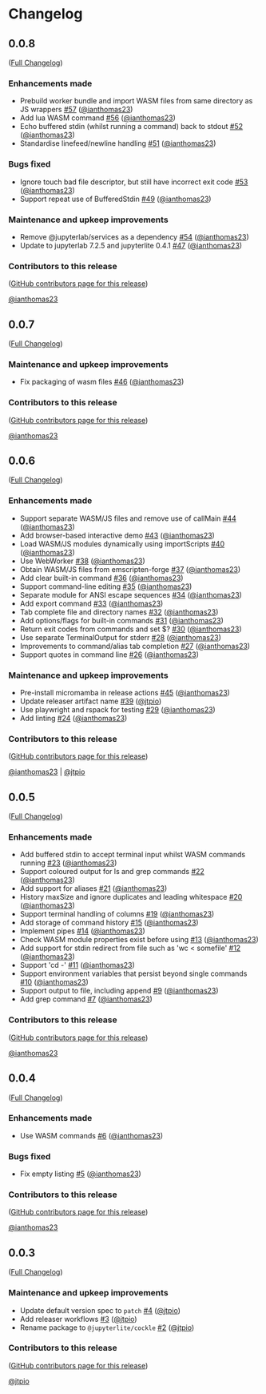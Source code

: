 # Changelog

<!-- <START NEW CHANGELOG ENTRY> -->

## 0.0.8

([Full Changelog](https://github.com/jupyterlite/cockle/compare/v0.0.7...c226ca913081827957862d27697b3c122ecafb0e))

### Enhancements made

- Prebuild worker bundle and import WASM files from same directory as JS wrappers [#57](https://github.com/jupyterlite/cockle/pull/57) ([@ianthomas23](https://github.com/ianthomas23))
- Add lua WASM command [#56](https://github.com/jupyterlite/cockle/pull/56) ([@ianthomas23](https://github.com/ianthomas23))
- Echo buffered stdin (whilst running a command) back to stdout [#52](https://github.com/jupyterlite/cockle/pull/52) ([@ianthomas23](https://github.com/ianthomas23))
- Standardise linefeed/newline handling [#51](https://github.com/jupyterlite/cockle/pull/51) ([@ianthomas23](https://github.com/ianthomas23))

### Bugs fixed

- Ignore touch bad file descriptor, but still have incorrect exit code [#53](https://github.com/jupyterlite/cockle/pull/53) ([@ianthomas23](https://github.com/ianthomas23))
- Support repeat use of BufferedStdin [#49](https://github.com/jupyterlite/cockle/pull/49) ([@ianthomas23](https://github.com/ianthomas23))

### Maintenance and upkeep improvements

- Remove @jupyterlab/services as a dependency [#54](https://github.com/jupyterlite/cockle/pull/54) ([@ianthomas23](https://github.com/ianthomas23))
- Update to jupyterlab 7.2.5 and jupyterlite 0.4.1 [#47](https://github.com/jupyterlite/cockle/pull/47) ([@ianthomas23](https://github.com/ianthomas23))

### Contributors to this release

([GitHub contributors page for this release](https://github.com/jupyterlite/cockle/graphs/contributors?from=2024-08-19&to=2024-09-11&type=c))

[@ianthomas23](https://github.com/search?q=repo%3Ajupyterlite%2Fcockle+involves%3Aianthomas23+updated%3A2024-08-19..2024-09-11&type=Issues)

<!-- <END NEW CHANGELOG ENTRY> -->

## 0.0.7

([Full Changelog](https://github.com/jupyterlite/cockle/compare/v0.0.6...e6f58e3778e92e0bd77aef40c7ae8b18b3346be0))

### Maintenance and upkeep improvements

- Fix packaging of wasm files [#46](https://github.com/jupyterlite/cockle/pull/46) ([@ianthomas23](https://github.com/ianthomas23))

### Contributors to this release

([GitHub contributors page for this release](https://github.com/jupyterlite/cockle/graphs/contributors?from=2024-08-19&to=2024-08-19&type=c))

[@ianthomas23](https://github.com/search?q=repo%3Ajupyterlite%2Fcockle+involves%3Aianthomas23+updated%3A2024-08-19..2024-08-19&type=Issues)

## 0.0.6

([Full Changelog](https://github.com/jupyterlite/cockle/compare/v0.0.5...1fac256426fd3e98835e7e2132c1534b5487b939))

### Enhancements made

- Support separate WASM/JS files and remove use of callMain [#44](https://github.com/jupyterlite/cockle/pull/44) ([@ianthomas23](https://github.com/ianthomas23))
- Add browser-based interactive demo [#43](https://github.com/jupyterlite/cockle/pull/43) ([@ianthomas23](https://github.com/ianthomas23))
- Load WASM/JS modules dynamically using importScripts [#40](https://github.com/jupyterlite/cockle/pull/40) ([@ianthomas23](https://github.com/ianthomas23))
- Use WebWorker [#38](https://github.com/jupyterlite/cockle/pull/38) ([@ianthomas23](https://github.com/ianthomas23))
- Obtain WASM/JS files from emscripten-forge [#37](https://github.com/jupyterlite/cockle/pull/37) ([@ianthomas23](https://github.com/ianthomas23))
- Add clear built-in command [#36](https://github.com/jupyterlite/cockle/pull/36) ([@ianthomas23](https://github.com/ianthomas23))
- Support command-line editing [#35](https://github.com/jupyterlite/cockle/pull/35) ([@ianthomas23](https://github.com/ianthomas23))
- Separate module for ANSI escape sequences [#34](https://github.com/jupyterlite/cockle/pull/34) ([@ianthomas23](https://github.com/ianthomas23))
- Add export command [#33](https://github.com/jupyterlite/cockle/pull/33) ([@ianthomas23](https://github.com/ianthomas23))
- Tab complete file and directory names [#32](https://github.com/jupyterlite/cockle/pull/32) ([@ianthomas23](https://github.com/ianthomas23))
- Add options/flags for built-in commands [#31](https://github.com/jupyterlite/cockle/pull/31) ([@ianthomas23](https://github.com/ianthomas23))
- Return exit codes from commands and set $? [#30](https://github.com/jupyterlite/cockle/pull/30) ([@ianthomas23](https://github.com/ianthomas23))
- Use separate TerminalOutput for stderr [#28](https://github.com/jupyterlite/cockle/pull/28) ([@ianthomas23](https://github.com/ianthomas23))
- Improvements to command/alias tab completion [#27](https://github.com/jupyterlite/cockle/pull/27) ([@ianthomas23](https://github.com/ianthomas23))
- Support quotes in command line [#26](https://github.com/jupyterlite/cockle/pull/26) ([@ianthomas23](https://github.com/ianthomas23))

### Maintenance and upkeep improvements

- Pre-install micromamba in release actions [#45](https://github.com/jupyterlite/cockle/pull/45) ([@ianthomas23](https://github.com/ianthomas23))
- Update releaser artifact name [#39](https://github.com/jupyterlite/cockle/pull/39) ([@jtpio](https://github.com/jtpio))
- Use playwright and rspack for testing [#29](https://github.com/jupyterlite/cockle/pull/29) ([@ianthomas23](https://github.com/ianthomas23))
- Add linting [#24](https://github.com/jupyterlite/cockle/pull/24) ([@ianthomas23](https://github.com/ianthomas23))

### Contributors to this release

([GitHub contributors page for this release](https://github.com/jupyterlite/cockle/graphs/contributors?from=2024-07-22&to=2024-08-19&type=c))

[@ianthomas23](https://github.com/search?q=repo%3Ajupyterlite%2Fcockle+involves%3Aianthomas23+updated%3A2024-07-22..2024-08-19&type=Issues) | [@jtpio](https://github.com/search?q=repo%3Ajupyterlite%2Fcockle+involves%3Ajtpio+updated%3A2024-07-22..2024-08-19&type=Issues)

## 0.0.5

([Full Changelog](https://github.com/jupyterlite/cockle/compare/v0.0.4...77129154f8963528fdd7254e835002be04c10865))

### Enhancements made

- Add buffered stdin to accept terminal input whilst WASM commands running [#23](https://github.com/jupyterlite/cockle/pull/23) ([@ianthomas23](https://github.com/ianthomas23))
- Support coloured output for ls and grep commands [#22](https://github.com/jupyterlite/cockle/pull/22) ([@ianthomas23](https://github.com/ianthomas23))
- Add support for aliases [#21](https://github.com/jupyterlite/cockle/pull/21) ([@ianthomas23](https://github.com/ianthomas23))
- History maxSize and ignore duplicates and leading whitespace [#20](https://github.com/jupyterlite/cockle/pull/20) ([@ianthomas23](https://github.com/ianthomas23))
- Support terminal handling of columns [#19](https://github.com/jupyterlite/cockle/pull/19) ([@ianthomas23](https://github.com/ianthomas23))
- Add storage of command history [#15](https://github.com/jupyterlite/cockle/pull/15) ([@ianthomas23](https://github.com/ianthomas23))
- Implement pipes [#14](https://github.com/jupyterlite/cockle/pull/14) ([@ianthomas23](https://github.com/ianthomas23))
- Check WASM module properties exist before using [#13](https://github.com/jupyterlite/cockle/pull/13) ([@ianthomas23](https://github.com/ianthomas23))
- Add support for stdin redirect from file such as 'wc \< somefile' [#12](https://github.com/jupyterlite/cockle/pull/12) ([@ianthomas23](https://github.com/ianthomas23))
- Support 'cd -' [#11](https://github.com/jupyterlite/cockle/pull/11) ([@ianthomas23](https://github.com/ianthomas23))
- Support environment variables that persist beyond single commands [#10](https://github.com/jupyterlite/cockle/pull/10) ([@ianthomas23](https://github.com/ianthomas23))
- Support output to file, including append [#9](https://github.com/jupyterlite/cockle/pull/9) ([@ianthomas23](https://github.com/ianthomas23))
- Add grep command [#7](https://github.com/jupyterlite/cockle/pull/7) ([@ianthomas23](https://github.com/ianthomas23))

### Contributors to this release

([GitHub contributors page for this release](https://github.com/jupyterlite/cockle/graphs/contributors?from=2024-07-04&to=2024-07-22&type=c))

[@ianthomas23](https://github.com/search?q=repo%3Ajupyterlite%2Fcockle+involves%3Aianthomas23+updated%3A2024-07-04..2024-07-22&type=Issues)

## 0.0.4

([Full Changelog](https://github.com/jupyterlite/cockle/compare/v0.0.3...da2f7736a262bd7561d335f20b9c5cfeedb4976d))

### Enhancements made

- Use WASM commands [#6](https://github.com/jupyterlite/cockle/pull/6) ([@ianthomas23](https://github.com/ianthomas23))

### Bugs fixed

- Fix empty listing [#5](https://github.com/jupyterlite/cockle/pull/5) ([@ianthomas23](https://github.com/ianthomas23))

### Contributors to this release

([GitHub contributors page for this release](https://github.com/jupyterlite/cockle/graphs/contributors?from=2024-05-29&to=2024-07-04&type=c))

[@ianthomas23](https://github.com/search?q=repo%3Ajupyterlite%2Fcockle+involves%3Aianthomas23+updated%3A2024-05-29..2024-07-04&type=Issues)

## 0.0.3

([Full Changelog](https://github.com/jupyterlite/cockle/compare/564c3eeb2cac64b3a9c4cf40d5c04b76aeda5707...fb1b4b169d63334cc1e0b65007dc6012c971629e))

### Maintenance and upkeep improvements

- Update default version spec to `patch` [#4](https://github.com/jupyterlite/cockle/pull/4) ([@jtpio](https://github.com/jtpio))
- Add releaser workflows [#3](https://github.com/jupyterlite/cockle/pull/3) ([@jtpio](https://github.com/jtpio))
- Rename package to `@jupyterlite/cockle` [#2](https://github.com/jupyterlite/cockle/pull/2) ([@jtpio](https://github.com/jtpio))

### Contributors to this release

([GitHub contributors page for this release](https://github.com/jupyterlite/cockle/graphs/contributors?from=2024-04-17&to=2024-05-29&type=c))

[@jtpio](https://github.com/search?q=repo%3Ajupyterlite%2Fcockle+involves%3Ajtpio+updated%3A2024-04-17..2024-05-29&type=Issues)

